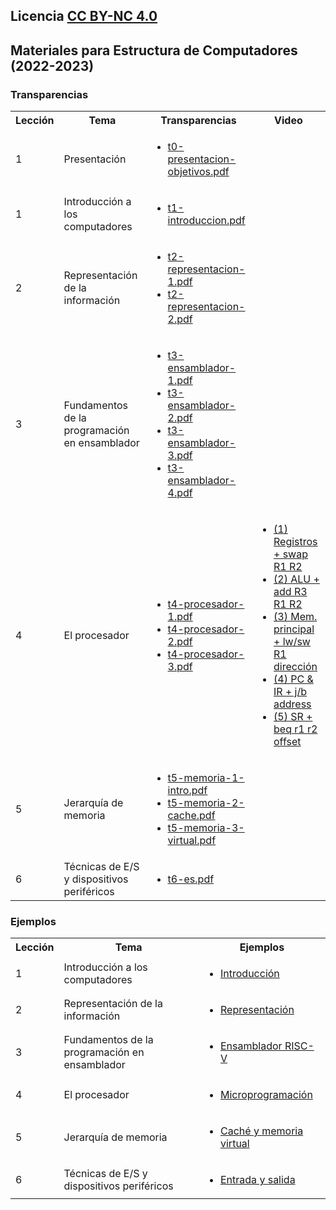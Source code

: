 ## Licencia [CC BY-NC 4.0](http:/creativecommons.org/licenses/by-nc/4.0/) 

## Materiales para Estructura de Computadores (2022-2023)

### Transparencias

<html>
 <small>
 <table style="width:100%;" width="100%">
  <tr><th>Lección</th><th>Tema</th><th>Transparencias</th><th>Video</th></tr>

  <tr><td>1</td><td>Presentación</td>
      <td><ul type="0">
        <li> <a href="https://acaldero.github.io/uc3m_ec/transparencias/t0-presentacion-objetivos.pdf">t0-presentacion-objetivos.pdf</a> </li>
      </ul></td>
      <td><ul>
      </ul></td>
  </tr>

  <tr><td>1</td><td>Introducción a los computadores</td>
      <td><ul type="1">
        <li> <a href="https://acaldero.github.io/uc3m_ec/transparencias/t1-introduccion.pdf">t1-introduccion.pdf</a> </li>
      </ul></td>
      <td><ul>
      </ul></td>
  </tr>

  <tr><td>2</td><td>Representación de la información</td>
      <td><ul type="1">
        <li> <a href="https://acaldero.github.io/uc3m_ec/transparencias/t2-representacion-1.pdf">t2-representacion-1.pdf</a></li>
        <li> <a href="https://acaldero.github.io/uc3m_ec/transparencias/t2-representacion-2.pdf">t2-representacion-2.pdf</a></li>
      </ul></td>
      <td><ul>
      </ul></td>
  </tr>

  <tr><td>3</td><td>Fundamentos de la programación en ensamblador</td>
      <td><ul type="1">
        <li> <a href="https://acaldero.github.io/uc3m_ec/transparencias/t3-ensamblador-1.pdf">t3-ensamblador-1.pdf</a></li>
        <li> <a href="https://acaldero.github.io/uc3m_ec/transparencias/t3-ensamblador-2.pdf">t3-ensamblador-2.pdf</a></li>
        <li> <a href="https://acaldero.github.io/uc3m_ec/transparencias/t3-ensamblador-3.pdf">t3-ensamblador-3.pdf</a></li>
        <li> <a href="https://acaldero.github.io/uc3m_ec/transparencias/t3-ensamblador-4.pdf">t3-ensamblador-4.pdf</a></li>
      </ul></td>
      <td><ul>
      </ul></td>
  </tr>

  <tr><td>4</td><td>El procesador </td>
      <td><ul type="1">
        <li> <a href="https://acaldero.github.io/uc3m_ec/transparencias/t4-procesador-1.pdf">t4-procesador-1.pdf</a></li>
        <li> <a href="https://acaldero.github.io/uc3m_ec/transparencias/t4-procesador-2.pdf">t4-procesador-2.pdf</a></li>
        <li> <a href="https://acaldero.github.io/uc3m_ec/transparencias/t4-procesador-3.pdf">t4-procesador-3.pdf</a></li>
      </ul></td>
      <td><ul>
      <li><a href="https://aulaglobal.uc3m.es/mod/url/view.php?id=4115210">(1) Registros + swap R1 R2</a></li>
      <li><a href="https://aulaglobal.uc3m.es/mod/url/view.php?id=4115211">(2) ALU + add R3 R1 R2</a></li>
      <li><a href="https://aulaglobal.uc3m.es/mod/url/view.php?id=4115212">(3) Mem. principal + lw/sw R1 dirección</a></li>
      <li><a href="https://aulaglobal.uc3m.es/mod/url/view.php?id=4115213">(4) PC & IR + j/b address</a></li>
      <li><a href="https://aulaglobal.uc3m.es/mod/url/view.php?id=4115214">(5) SR + beq r1 r2 offset</a></li>
      </ul></td>
  </tr>

  <tr><td>5</td><td>Jerarquía de memoria </td>
      <td><ul type="1">
        <li> <a href="https://acaldero.github.io/uc3m_ec/transparencias/t5-memoria-1-intro.pdf">t5-memoria-1-intro.pdf</a></li>
        <li> <a href="https://acaldero.github.io/uc3m_ec/transparencias/t5-memoria-2-cache.pdf">t5-memoria-2-cache.pdf</a></li>
        <li> <a href="https://acaldero.github.io/uc3m_ec/transparencias/t5-memoria-3-virtual.pdf">t5-memoria-3-virtual.pdf</a></li>
      </ul></td>
      <td><ul>
      </ul></td>
  </tr>

  <tr><td>6</td><td>Técnicas de E/S y dispositivos periféricos</td>
      <td><ul type="1">
        <li> <a href="https://acaldero.github.io/uc3m_ec/transparencias/t6-es.pdf">t6-es.pdf</a></li>
      </ul></td>
      <td><ul>
      </ul></td>
  </tr>

 </table>
 </small>
</html>


### Ejemplos

<html>
 <small>
 <table style="width:100%;" width="100%">
  <tr><th>Lección</th><th>Tema</th><th>Ejemplos</th></tr>

  <tr><td>1</td><td>Introducción a los computadores</td>
      <td><ul type="1">
        <li> <a href="https://acaldero.github.io/uc3m_ec/ejercicios/ej1-introducion">Introducción</a> </li>
      </ul></td>
  </tr>

  <tr><td>2</td><td>Representación de la información</td>
      <td><ul type="1">
        <li> <a href="https://acaldero.github.io/uc3m_ec/ejercicios/ej2-representacion">Representación</a> </li>
      </ul></td>
  </tr>

  <tr><td>3</td><td>Fundamentos de la programación en ensamblador</td>
      <td><ul type="1">
        <li> <a href="https://acaldero.github.io/uc3m_ec/ejercicios/ej3-ensamblador">Ensamblador RISC-V</a> </li>
      </ul></td>
  </tr>

  <tr><td>4</td><td>El procesador </td>
      <td><ul type="1">
        <li> <a href="https://acaldero.github.io/uc3m_ec/ejercicios/ej4-procesador">Microprogramación</a> </li>
      </ul></td>
  </tr>

  <tr><td>5</td><td>Jerarquía de memoria </td>
      <td><ul type="1">
        <li> <a href="https://acaldero.github.io/uc3m_ec/ejercicios/ej5-memoria">Caché y memoria virtual</a> </li>
      </ul></td>
  </tr>

  <tr><td>6</td><td>Técnicas de E/S y dispositivos periféricos</td>
      <td><ul type="1">
        <li> <a href="https://acaldero.github.io/uc3m_ec/ejercicios/ej6-es">Entrada y salida</a> </li>
      </ul></td>
  </tr>

 </table>
 </small>
</html>

